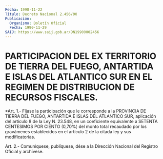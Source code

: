 ```yaml
---
Fecha: 1990-11-22
Título: Decreto Nacional 2.456/90
Publicación:
  Organismo: Boletín Oficial
  Fecha: 1990-11-29
SAIJ: https://www.saij.gob.ar/DN19900002456
---
```

# PARTICIPACION DEL EX TERRITORIO DE TIERRA DEL FUEGO, ANTARTIDA E ISLAS DEL ATLANTICO SUR EN EL REGIMEN DE DISTRIBUCION DE RECURSOS FISCALES.

<a id="1"></a>
*Art. 1.- Fíjase la participación  que le corresponde a la PROVINCIA DE TIERRA DEL FUEGO, ANTARTIDA E ISLAS DEL ATLANTICO SUR, aplicación del artículo 8 de la Ley N. 23.548, en un coeficiente equivalente a SETENTA CENTESIMOS POR CIENTO (0,70%) del monto total recaudado por los gravámenes establecidos en el artículo 2 de la citada ley y sus modificatorias.

<a id="2"></a>
Art. 2.- Comuníquese, publíquese, dése a la Dirección Nacional del Registro Oficial y archívese.